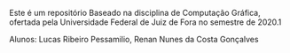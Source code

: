 Este é um repositório Baseado na disciplina de Computação Gráfica, ofertada pela Universidade Federal de Juiz de Fora no semestre de 2020.1

Alunos:
Lucas Ribeiro Pessamilio,
Renan Nunes da Costa Gonçalves

